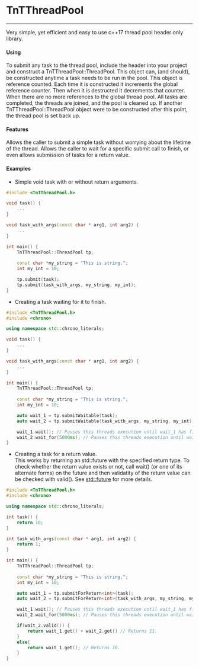 # TnTThreadPool
___

Very simple, yet efficient and easy to use c++17 thread pool header only library. 

#### Using

To submit any task to the thread pool, include the header into your project and construct a TnTThreadPool::ThreadPool. This object can, (and should), be constructed anytime a task needs to be run in the pool. 
This object is reference counted. Each time it is constructed it increments the global reference counter. Then when it is destructed it decrements that counter. When there are no more references to the global 
thread pool. All tasks are completed, the threads are joined, and the pool is cleaned up. If another TnTThreadPool::ThreadPool object were to be constructed after this point, the thread pool is set back up.

#### Features
Allows the caller to submit a simple task without worrying about the lifetime of the thread. Allows the caller to wait for a specific submit call to finish, or even allows submission of tasks for a return value.

#### Examples

 - Simple void task with or without return arguments.

```cpp
#include <TnTThreadPool.h>

void task() {
    ...
}

void task_with_args(const char * arg1, int arg2) {
    ...
}

int main() {
    TnTThreadPool::ThreadPool tp;
    
    const char *my_string = "This is string.";
    int my_int = 10;

    tp.submit(task);
    tp.submit(task_with_args, my_string, my_int);
}
```

- Creating a task waiting for it to finish.

```cpp
#include <TnTThreadPool.h>
#include <chrono>

using namespace std::chrono_literals;

void task() {
    ...
}

void task_with_args(const char * arg1, int arg2) {
    ...
}

int main() {
    TnTThreadPool::ThreadPool tp;
    
    const char *my_string = "This is string.";
    int my_int = 10;

    auto wait_1 = tp.submitWaitable(task);
    auto wait_2 = tp.submitWaitable(task_with_args, my_string, my_int);

    wait_1.wait(); // Pauses this threads execution until wait_1 has finished execution.
    wait_2.wait_for(5000ms); // Pauses this threads execution until wait_2 has finished or the timeout period of 5000ms has elapsed.
}
```

- Creating a task for a return value.  
This works by returning an std::future with the specified return type. To check whether the return value exists or not, call wait() (or one of its alternate forms) on the future and then validatity of the return value can
be checked with valid(). See [std::future](https://en.cppreference.com/w/cpp/thread/future) for more details.
```cpp
#include <TnTThreadPool.h>
#include <chrono>

using namespace std::chrono_literals;

int task() {
    return 10;
}

int task_with_args(const char * arg1, int arg2) {
    return 1;
}

int main() {
    TnTThreadPool::ThreadPool tp;
    
    const char *my_string = "This is string.";
    int my_int = 10;

    auto wait_1 = tp.submitForReturn<int>(task);
    auto wait_2 = tp.submitForReturn<int>(task_with_args, my_string, my_int);

    wait_1.wait(); // Pauses this threads execution until wait_1 has finished execution.
    wait_2.wait_for(5000ms); // Pauses this threads execution until wait_2 has finished or the timeout period of 5000ms has elapsed.

    if(wait_2.valid()) {
        return wait_1.get() + wait_2.get() // Returns 11.
    }
    else{
        return wait_1.get(); // Returns 10.
    }
}
```
